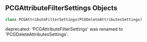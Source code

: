 ## PCGAttributeFilterSettings Objects

```python
class PCGAttributeFilterSettings(PCGDeleteAttributesSettings)
```

deprecated: 'PCGAttributeFilterSettings' was renamed to 'PCGDeleteAttributesSettings'.

<a id="unreal.PCGAttributeFilterNamesSettings"></a>
